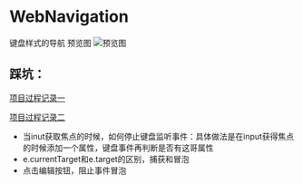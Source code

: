 # WebNavigation

键盘样式的导航
预览图
![预览图](https://s1.ax1x.com/2018/11/24/FFbWbd.png)
## 踩坑：
[项目过程记录一](https://segmentfault.com/a/1190000014463632)

[项目过程记录二](https://segmentfault.com/a/1190000014518824)

- 当inut获取焦点的时候，如何停止键盘监听事件：具体做法是在input获得焦点的时候添加一个属性，键盘事件再判断是否有这哥属性
- e.currentTarget和e.target的区别，捕获和冒泡
- 点击编辑按钮，阻止事件冒泡 

